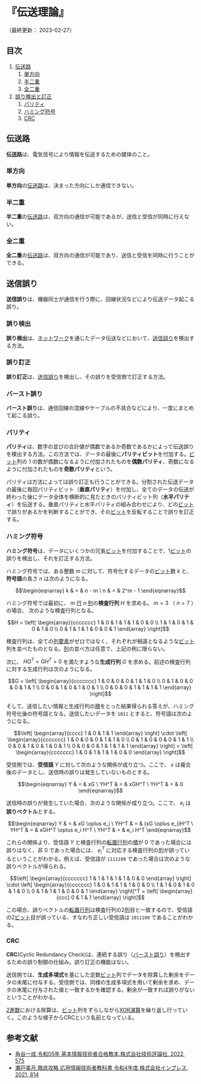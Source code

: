 # 『伝送理論』

（最終更新： 2023-02-27）


## 目次

1. [伝送路](#伝送路)
	1. [単方向](#単方向)
	1. [半二重](#半二重)
	1. [全二重](#全二重)
1. [誤り検出と訂正](#誤り検出と訂正)
	1. [パリティ](#パリティ)
	1. [ハミング符号](#ハミング符号)
	1. [CRC](#crc)


## 伝送路

**伝送路**は、電気信号により情報を伝送するための媒体のこと。

### 単方向

**単方向**の[伝送路](#伝送路)は、決まった方向にしか通信できない。

### 半二重

**半二重**の[伝送路](#伝送路)は、双方向の通信が可能であるが、送信と受信が同時に行えない。

### 全二重

**全二重**の[伝送路](#伝送路)は、双方向の通信が可能であり、送信と受信を同時に行うことができる。


## 送信誤り

**送信誤り**は、機器同士が通信を行う際に、回線状況などにより伝送データ起こる誤り。

### 誤り検出

**誤り検出**は、[ネットワーク](../../../../network/_/chapters/basic_knowledge_of_network.md#ネットワーク)を通じたデータ伝送などにおいて、[送信誤り](#送信誤り)を検出する方法。

### 誤り訂正

**誤り訂正**は、[送信誤り](#送信誤り)を検出し、その誤りを受信側で訂正する方法。

### バースト誤り

**バースト誤り**は、通信回線の混線やケーブルの不具合などにより、一度にまとめて起こる誤り。

### パリティ

**パリティ**は、数字の並びの合計値が偶数であるか奇数であるかによって伝送誤りを検出する方法。この方法では、データの最後に**パリティビット**を付加する。[ビット](../../../_/chapters/computer_and_number.md#ビット)列の $1$ の数が偶数になるように付加されたものを**偶数パリティ**、奇数になるように付加されたものを**奇数パリティ**という。

パリティは方法によっては誤り訂正も行うことができる。分割された伝送データの最後に毎回パリティビット（**垂直パリティ**）を付加し、全てのデータの伝送が終わった後にデータ全体を横断的に見たときのパリティビット列（**水平パリティ**）を伝送する。垂直パリティと水平パリティの組み合わせにより、どの[ビット](../../../_/chapters/computer_and_number.md#ビット)で誤りがあるかを判断することができ、その[ビット](../../../_/chapters/computer_and_number.md#ビット)を反転することで誤りを訂正する。

### ハミング符号

**ハミング符号**は、データにいくつかの冗長[ビット](../../../_/chapters/computer_and_number.md#ビット)を付加することで、1[ビット](../../../_/chapters/computer_and_number.md#ビット)の誤りを検出し、それを訂正する方法。

ハミング符号では、ある整数 $m$ に対して、符号化するデータの[ビット](../../../_/chapters/computer_and_number.md#ビット)数 $k$ と、**符号語**の長さ $n$ は次のようになる。

```math
\begin{eqnarray}
k & = & n - m \
n & = & 2^m - 1
\end{eqnarray}
```

ハミング符号では最初に、 $m$ [行](../../../applied_mathematics/_/chapters/numerical_calculation.md#行列) $n$ [列](../../../applied_mathematics/_/chapters/numerical_calculation.md#行列)の**検査行列** $H$ を求める。 $m = 3$ （ $n = 7$ ）の場合、 次のような検査行列となる。

```math
H =
\left[
\begin{array}{ccccccc}
1 & 0 & 1 & 1 & 1 & 0 & 0 \\
1 & 1 & 0 & 1 & 0 & 1 & 0 \\
0 & 1 & 1 & 1 & 0 & 0 & 1
\end{array}
\right]
```

検査行列は、全ての[列要素](../../../applied_mathematics/_/chapters/numerical_calculation.md#行列)がゼロではなく、それぞれが相違となるような[ビット](../../../_/chapters/computer_and_number.md#ビット)列を並べたものとなる。[列](../../../applied_mathematics/_/chapters/numerical_calculation.md#行列)の並べ方は任意で、上記の例に限らない。

次に、 $HG^{T} = GH^{T} = 0$ を満たすような**生成行列** $G$ を求める。前述の検査行列に対する生成行列は次のようになる。

```math
G =
\left[
\begin{array}{ccccccc}
1 & 0 & 0 & 0 & 1 & 1 & 0 \\
0 & 1 & 0 & 0 & 0 & 1 & 1 \\
0 & 0 & 1 & 0 & 1 & 0 & 1 \\
0 & 0 & 0 & 1 & 1 & 1 & 1
\end{array}
\right]
```

そして、送信したい情報と生成行列の[積](../../../applied_mathematics/_/chapters/numerical_calculation.md#行列の積)をとった結果得られる答えが、ハミング符号化後の符号語となる。送信したいデータを `1011` とすると、符号語は次のようになる。

```math
\left[
\begin{array}{cccc}
1 & 0 & 1 & 1
\end{array}
\right]

\cdot

\left[
\begin{array}{ccccccc}
1 & 0 & 0 & 0 & 1 & 1 & 0 \\
0 & 1 & 0 & 0 & 0 & 1 & 1 \\
0 & 0 & 1 & 0 & 1 & 0 & 1 \\
0 & 0 & 0 & 1 & 1 & 1 & 1
\end{array}
\right]

=

\left[
\begin{array}{ccccccc}
1 & 0 & 1 & 1 & 1 & 0 & 0
\end{array}
\right]
```

受信側では、**受信語** $Y$ に対して次のような関係が成り立つ。ここで、 $x$ は複合後のデータとし、送信時の誤りは発生していないものとする。

```math
\begin{eqnarray}
Y    & = & xG \
YH^T & = & xGH^T \
YH^T & = & 0
\end{eqnarray}
```

送信時の誤りが発生していた場合、次のような関係が成り立つ。ここで、 $e_i$ は**誤りベクトル**とする。

```math
\begin{eqnarray}
Y    & = & xG \oplus e_i \
YH^T & = & (xG \oplus e_i)H^T \
YH^T & = & xGH^T \oplus e_i H^T \
YH^T & = & e_i H^T
\end{eqnarray}
```

これらの関係より、受信語 $Y$ と検査行列の[転置行列](../../../applied_mathematics/_/chapters/numerical_calculation.md#転置行列)の[積](../../../applied_mathematics/_/chapters/numerical_calculation.md#行列の積)が $0$ であった場合には誤りはなく、非 $0$ であった場合には、 $e_i^T$ に対応する検査行列の[列](../../../applied_mathematics/_/chapters/numerical_calculation.md#行列)が誤っているということがわかる。例えば、受信語が `1111100` であった場合は次のような誤りベクトルが得られる。

```math
\left[
\begin{array}{ccccccc}
1 & 1 & 1 & 1 & 1 & 0 & 0
\end{array}
\right]

\cdot

\left[
\begin{array}{ccccccc}
1 & 0 & 1 & 1 & 1 & 0 & 0 \\
1 & 1 & 0 & 1 & 0 & 1 & 0 \\
0 & 1 & 1 & 1 & 0 & 0 & 1
\end{array}
\right]^T

=

\left[
\begin{array}{ccc}
0 & 1 & 1
\end{array}
\right]
```

この場合、誤りベクトルの[転置行列](../../../applied_mathematics/_/chapters/numerical_calculation.md#転置行列)は検査行列の2[列](../../../applied_mathematics/_/chapters/numerical_calculation.md#行列)目と一致するので、受信語の2[ビット](../../../_/chapters/computer_and_number.md#ビット)目が誤っている、すなわち正しい受信語は `1011100` であることがわかる。

### CRC

**CRC**(Cyclic Redundancy Check)は、連続する誤り（[バースト誤り](#バースト誤り)）を検出するための誤り制御の仕組み。誤り訂正の機能はない。

送信側では、**生成多項式**を基にした定数[ビット](../../../_/chapters/computer_and_number.md#ビット)列でデータを除算した剰余をデータの末尾に付与する。受信側では、同様の生成多項式を用いて剰余を求め、データの末尾に付与された値と一致するかを確認する。剰余が一致すれば誤りがないということがわかる。

[2進数](../../../discrete_mathematics/_/chapters/radix.md#2進数)における除算は、[ビット](../../../_/chapters/computer_and_number.md#ビット)列をずらしながら[XOR演算](../../../discrete_mathematics/_/chapters/logical_operation.md#xor演算)を繰り返し行っていく。このような様子からCRCという名前となっている。


## 参考文献

- [角谷一成.令和05年 基本情報技術者合格教本.株式会社技術評論社, 2022, 575](https://gihyo.jp/book/2022/978-4-297-13164-7)
- [瀬戸美月.徹底攻略 応用情報技術者教科書 令和4年度.株式会社インプレス, 2021, 814](https://book.impress.co.jp/books/1121101057)
